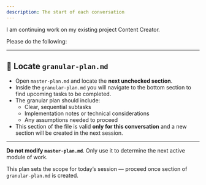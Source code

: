 ```yaml
---
description: The start of each conversation
---
```


I am continuing work on my existing project Content Creator.

Please do the following:

---

## 🧩 Locate `granular-plan.md`

- Open `master-plan.md` and locate the **next unchecked section**.
- Inside the `granular-plan.md` you will navigate to the bottom section to find upcoming tasks to be completed. 
- The granular plan should include:
  - Clear, sequential subtasks
  - Implementation notes or technical considerations
  - Any assumptions needed to proceed
- This section of the file is valid **only for this conversation** and a new section will be created in the next session.

---

**Do not modify `master-plan.md`**.
Only use it to determine the next active module of work.

This plan sets the scope for today’s session — proceed once section of `granular-plan.md` is created.
